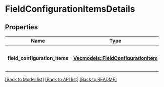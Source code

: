 # FieldConfigurationItemsDetails

## Properties

Name | Type | Description | Notes
------------ | ------------- | ------------- | -------------
**field_configuration_items** | [**Vec<models::FieldConfigurationItem>**](FieldConfigurationItem.md) | Details of fields in a field configuration. | 

[[Back to Model list]](../README.md#documentation-for-models) [[Back to API list]](../README.md#documentation-for-api-endpoints) [[Back to README]](../README.md)


